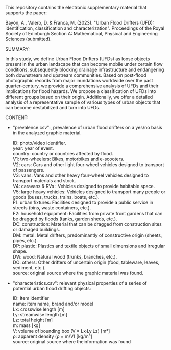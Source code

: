 This repository contains the electronic supplementary material that supports the paper:

Bayón, A., Valero, D. & Franca, M. (2023). "Urban Flood Drifters (UFD): identification, classification and characterization". Proceedings of the Royal Society of Edinburgh Section A: Mathematical, Physical and Engineering Sciences (submitted).


SUMMARY:

In this study, we define Urban Flood Drifters (UFDs) as loose objects present in the urban landscape that can become mobile under certain flow conditions, subsequently blocking drainage infrastructure and endangering both downstream and upstream communities. Based on post-flood photographic records from major inundations worldwide over the past quarter-century, we provide a comprehensive analysis of UFDs and their implications for flood hazards. We propose a classification of UFDs into different groups based on their origin. Additionally, we offer a detailed analysis of a representative sample of various types of urban objects that can become destabilized and turn into UFDs.


CONTENT:

- "prevalence.csv":, prevalence of urban flood drifters on a yes/no basis in the analyzed graphic material.

    ID:        photo/video identifier.<br>
    year:      year of event.<br>
    country:   country or countries affected by flood.<br>
    V1:        two-wheelers: Bikes, motorbikes and e-scooters.<br>
    V2:        cars: Cars and other light four-wheel vehicles designed to transport of passengers.<br>
    V3:        vans: Vans and other heavy four-wheel vehicles designed to transport materials and stock.<br>
    V4:        caravans & RVs : Vehicles designed to provide habitable space.<br>
    V5:        large heavy vehicles: Vehicles designed to transport many people or goods (buses, trucks, trains, boats, etc.).<br>
    F1:        urban fixtures: Facilities designed to provide a public service in streets (bins, waste containers, etc.).<br>
    F2:        household equipment: Facilities from private front gardens that can be dragged by floods (tanks, garden sheds, etc.).<br>
    DC:        construction: Material that can be dragged from construction sites or damaged buildings.<br>
    DM:        metal: Metal drifters, predominantly of constructive origin (sheets, pipes, etc.).<br>
    DP:        plastic: Plastics and textile objects of small dimensions and irregular shape.<br>
    DW:        wood: Natural wood (trunks, branches, etc.).<br>
    DO:        others: Other drifters of uncertain origin (food, tableware, leaves, sediment, etc.).<br>
    source:    original source where the graphic material was found.<br>

- "characteristics.csv": relevant physical properties of a series of potential urban flood drifting objects:

    ID:        Item identifier<br>
    name:      item name, brand and/or model<br>
    Lx:        crosswise length [m]<br>
    Ly:        streamwise length [m]<br>
    Lz:        total height [m]<br>
    m:         mass [kg]<br>
    V:         volume of bounding box (V = Lx·Ly·Lz) [m³]<br>
    ρ:         apparent density (ρ = m/V) [kg/m³]<br>
    source:    original source where theinformation was found<br>
    
